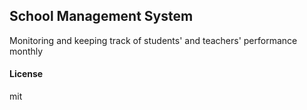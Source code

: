 ## School Management System

Monitoring and keeping track of students' and teachers' performance monthly

#### License

mit

